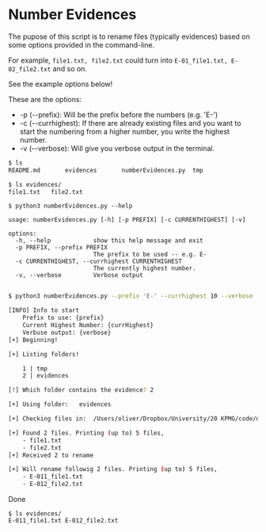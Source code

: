 # Number Evidences

The pupose of this script is to rename files (typically evidences) based on some options provided in the command-line. 

For example, `file1.txt, file2.txt` could turn into `E-01_file1.txt, E-02_file2.txt` and so on. 

See the example options below! 

These are the options: 

- -p (--prefix): Will be the prefix before the numbers (e.g. 'E-')
- -c (--currhighest): If there are already existing files and you want to start the numbering from a higher number, you write the highest number. 
- -v (--verbose): Will give you verbose output in the terminal. 

```bash
$ ls 
README.md		evidences		numberEvidences.py	tmp

$ ls evidences/
file1.txt	file2.txt
```

```
$ python3 numberEvidences.py --help

usage: numberEvidences.py [-h] [-p PREFIX] [-c CURRENTHIGHEST] [-v]

options:
  -h, --help            show this help message and exit
  -p PREFIX, --prefix PREFIX
                        The prefix to be used -- e.g. E-
  -c CURRENTHIGHEST, --currhighest CURRENTHIGHEST
                        The currently highest number.
  -v, --verbose         Verbose output
```

```bash 

$ python3 numberEvidences.py --prefix 'E-' --currhighest 10 --verbose 

[INFO] Info to start
	Prefix to use: {prefix}
	Current Highest Number: {currHighest}
	Verbuse output: {verbose}
[+] Beginning!

[+] Listing folders!

	1 | tmp
	2 | evidences

[!] Which folder contains the evidence? 2

[+] Using folder:	evidences

[+] Checking files in:	/Users/oliver/Dropbox/University/20 KPMG/code/numberEvidences/evidences

[+] Found 2 files. Printing (up to) 5 files,
	- file1.txt
	- file2.txt
[+] Received 2 to rename

[+] Will rename followig 2 files. Printing (up to) 5 files,
	- E-011_file1.txt
	- E-012_file2.txt

```
Done 

```
$ ls evidences/ 
E-011_file1.txt	E-012_file2.txt
```
